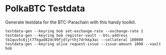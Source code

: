 # PolkaBTC Testdata

Generate testdata for the BTC-Parachain with this handy toolkit.

```shell
testdata-gen --keyring bob set-exchange-rate --exchange-rate 1
testdata-gen --keyring bob register-vault --btc-address tb1quv5c6jjt77kgad82dc99fjdlyrthj7drkkp3ac --collateral 100000
testdata-gen --keyring alice request-issue --issue-amount 1000 --vault bob
```